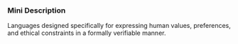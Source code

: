 ### Mini Description

Languages designed specifically for expressing human values, preferences, and ethical constraints in a formally verifiable manner.
